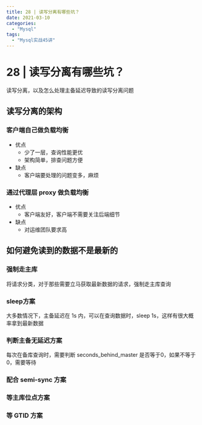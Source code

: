 ```yaml
---
title: 28 | 读写分离有哪些坑？
date: 2021-03-10
categories:
  - "Mysql"
tags:
  - "Mysql实战45讲"
---
```


<!--more-->

# 28 | 读写分离有哪些坑？
读写分离，以及怎么处理主备延迟导致的读写分离问题

## 读写分离的架构

### 客户端自己做负载均衡
* 优点
    * 少了一层，查询性能更优
    * 架构简单，排查问题方便
* 缺点
    * 客户端要处理的问题变多，麻烦

### 通过代理层 proxy 做负载均衡
* 优点
    * 客户端友好，客户端不需要关注后端细节
* 缺点
    * 对运维团队要求高

## 如何避免读到的数据不是最新的

### 强制走主库
将请求分类，对于那些需要立马获取最新数据的请求，强制走主库查询

### sleep方案
大多数情况下，主备延迟在 1s 内，可以在查询数据时，sleep 1s，这样有很大概率拿到最新数据

### 判断主备无延迟方案
每次在备库查询时，需要判断 seconds_behind_master 是否等于0，如果不等于0，需要等待

### 配合 semi-sync 方案

### 等主库位点方案

### 等 GTID 方案